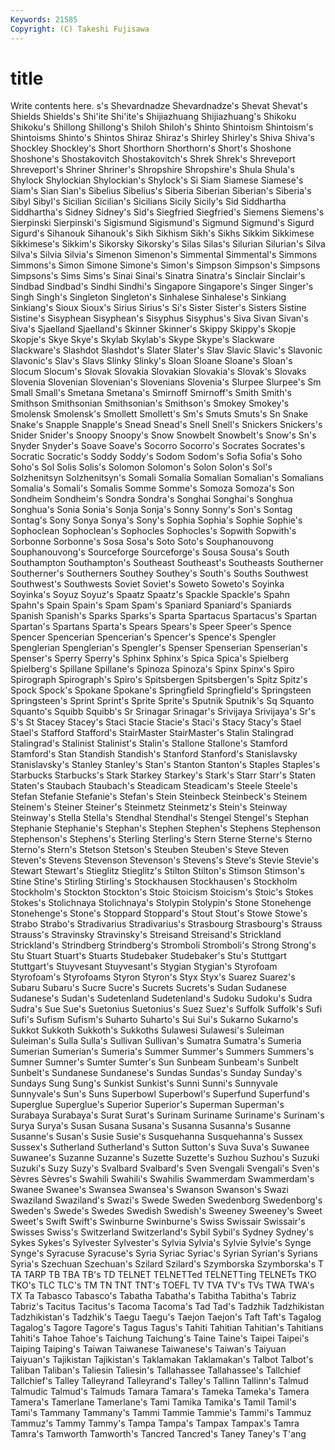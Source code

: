 ```yaml
---
Keywords: 21585 
Copyright: (C) Takeshi Fujisawa
---
```


# title

Write contents here.
s's Shevardnadze Shevardnadze's Shevat
Shevat's Shields Shields's Shi'ite Shi'ite's Shijiazhuang Shijiazhuang's Shikoku Shikoku's Shillong
Shillong's Shiloh Shiloh's Shinto Shintoism Shintoism's Shintoisms Shinto's Shintos Shiraz
Shiraz's Shirley Shirley's Shiva Shiva's Shockley Shockley's Short Shorthorn Shorthorn's
Short's Shoshone Shoshone's Shostakovitch Shostakovitch's Shrek Shrek's Shreveport Shreveport's Shriner
Shriner's Shropshire Shropshire's Shula Shula's Shylock Shylockian Shylockian's Shylock's Si
Siam Siamese Siamese's Siam's Sian Sian's Sibelius Sibelius's Siberia Siberian
Siberian's Siberia's Sibyl Sibyl's Sicilian Sicilian's Sicilians Sicily Sicily's Sid
Siddhartha Siddhartha's Sidney Sidney's Sid's Siegfried Siegfried's Siemens Siemens's Sierpinski
Sierpinski's Sigismund Sigismund's Sigmund Sigmund's Sigurd Sigurd's Sihanouk Sihanouk's Sikh
Sikhism Sikh's Sikhs Sikkim Sikkimese Sikkimese's Sikkim's Sikorsky Sikorsky's Silas
Silas's Silurian Silurian's Silva Silva's Silvia Silvia's Simenon Simenon's Simmental
Simmental's Simmons Simmons's Simon Simone Simone's Simon's Simpson Simpson's Simpsons
Simpsons's Sims Sims's Sinai Sinai's Sinatra Sinatra's Sinclair Sinclair's Sindbad
Sindbad's Sindhi Sindhi's Singapore Singapore's Singer Singer's Singh Singh's Singleton
Singleton's Sinhalese Sinhalese's Sinkiang Sinkiang's Sioux Sioux's Sirius Sirius's Si's
Sister Sister's Sisters Sistine Sistine's Sisyphean Sisyphean's Sisyphus Sisyphus's Siva
Sivan Sivan's Siva's Sjaelland Sjaelland's Skinner Skinner's Skippy Skippy's Skopje
Skopje's Skye Skye's Skylab Skylab's Skype Skype's Slackware Slackware's Slashdot
Slashdot's Slater Slater's Slav Slavic Slavic's Slavonic Slavonic's Slav's Slavs
Slinky Slinky's Sloan Sloane Sloane's Sloan's Slocum Slocum's Slovak Slovakia
Slovakian Slovakia's Slovak's Slovaks Slovenia Slovenian Slovenian's Slovenians Slovenia's Slurpee
Slurpee's Sm Small Small's Smetana Smetana's Smirnoff Smirnoff's Smith Smith's
Smithson Smithsonian Smithsonian's Smithson's Smokey Smokey's Smolensk Smolensk's Smollett Smollett's
Sm's Smuts Smuts's Sn Snake Snake's Snapple Snapple's Snead Snead's
Snell Snell's Snickers Snickers's Snider Snider's Snoopy Snoopy's Snow Snowbelt
Snowbelt's Snow's Sn's Snyder Snyder's Soave Soave's Socorro Socorro's Socrates
Socrates's Socratic Socratic's Soddy Soddy's Sodom Sodom's Sofia Sofia's Soho
Soho's Sol Solis Solis's Solomon Solomon's Solon Solon's Sol's Solzhenitsyn
Solzhenitsyn's Somali Somalia Somalian Somalian's Somalians Somalia's Somali's Somalis Somme
Somme's Somoza Somoza's Son Sondheim Sondheim's Sondra Sondra's Songhai Songhai's
Songhua Songhua's Sonia Sonia's Sonja Sonja's Sonny Sonny's Son's Sontag
Sontag's Sony Sonya Sonya's Sony's Sophia Sophia's Sophie Sophie's Sophoclean
Sophoclean's Sophocles Sophocles's Sopwith Sopwith's Sorbonne Sorbonne's Sosa Sosa's Soto
Soto's Souphanouvong Souphanouvong's Sourceforge Sourceforge's Sousa Sousa's South Southampton Southampton's
Southeast Southeast's Southeasts Southerner Southerner's Southerners Southey Southey's South's Souths
Southwest Southwest's Southwests Soviet Soviet's Soweto Soweto's Soyinka Soyinka's Soyuz
Soyuz's Spaatz Spaatz's Spackle Spackle's Spahn Spahn's Spain Spain's Spam
Spam's Spaniard Spaniard's Spaniards Spanish Spanish's Sparks Sparks's Sparta Spartacus
Spartacus's Spartan Spartan's Spartans Sparta's Spears Spears's Speer Speer's Spence
Spencer Spencerian Spencerian's Spencer's Spence's Spengler Spenglerian Spenglerian's Spengler's Spenser
Spenserian Spenserian's Spenser's Sperry Sperry's Sphinx Sphinx's Spica Spica's Spielberg
Spielberg's Spillane Spillane's Spinoza Spinoza's Spinx Spinx's Spiro Spirograph Spirograph's
Spiro's Spitsbergen Spitsbergen's Spitz Spitz's Spock Spock's Spokane Spokane's Springfield
Springfield's Springsteen Springsteen's Sprint Sprint's Sprite Sprite's Sputnik Sputnik's Sq
Squanto Squanto's Squibb Squibb's Sr Srinagar Srinagar's Srivijaya Srivijaya's Sr's
S's St Stacey Stacey's Staci Stacie Stacie's Staci's Stacy Stacy's
Stael Stael's Stafford Stafford's StairMaster StairMaster's Stalin Stalingrad Stalingrad's Stalinist
Stalinist's Stalin's Stallone Stallone's Stamford Stamford's Stan Standish Standish's Stanford
Stanford's Stanislavsky Stanislavsky's Stanley Stanley's Stan's Stanton Stanton's Staples Staples's
Starbucks Starbucks's Stark Starkey Starkey's Stark's Starr Starr's Staten Staten's
Staubach Staubach's Steadicam Steadicam's Steele Steele's Stefan Stefanie Stefanie's Stefan's
Stein Steinbeck Steinbeck's Steinem Steinem's Steiner Steiner's Steinmetz Steinmetz's Stein's
Steinway Steinway's Stella Stella's Stendhal Stendhal's Stengel Stengel's Stephan Stephanie
Stephanie's Stephan's Stephen Stephen's Stephens Stephenson Stephenson's Stephens's Sterling Sterling's
Stern Sterne Sterne's Sterno Sterno's Stern's Stetson Stetson's Steuben Steuben's
Steve Steven Steven's Stevens Stevenson Stevenson's Stevens's Steve's Stevie Stevie's
Stewart Stewart's Stieglitz Stieglitz's Stilton Stilton's Stimson Stimson's Stine Stine's
Stirling Stirling's Stockhausen Stockhausen's Stockholm Stockholm's Stockton Stockton's Stoic Stoicism
Stoicism's Stoic's Stokes Stokes's Stolichnaya Stolichnaya's Stolypin Stolypin's Stone Stonehenge
Stonehenge's Stone's Stoppard Stoppard's Stout Stout's Stowe Stowe's Strabo Strabo's
Stradivarius Stradivarius's Strasbourg Strasbourg's Strauss Strauss's Stravinsky Stravinsky's Streisand Streisand's
Strickland Strickland's Strindberg Strindberg's Stromboli Stromboli's Strong Strong's Stu Stuart
Stuart's Stuarts Studebaker Studebaker's Stu's Stuttgart Stuttgart's Stuyvesant Stuyvesant's Stygian
Stygian's Styrofoam Styrofoam's Styrofoams Styron Styron's Styx Styx's Suarez Suarez's
Subaru Subaru's Sucre Sucre's Sucrets Sucrets's Sudan Sudanese Sudanese's Sudan's
Sudetenland Sudetenland's Sudoku Sudoku's Sudra Sudra's Sue Sue's Suetonius Suetonius's
Suez Suez's Suffolk Suffolk's Sufi Sufi's Sufism Sufism's Suharto Suharto's
Sui Sui's Sukarno Sukarno's Sukkot Sukkoth Sukkoth's Sukkoths Sulawesi Sulawesi's
Suleiman Suleiman's Sulla Sulla's Sullivan Sullivan's Sumatra Sumatra's Sumeria Sumerian
Sumerian's Sumeria's Summer Summer's Summers Summers's Sumner Sumner's Sumter Sumter's
Sun Sunbeam Sunbeam's Sunbelt Sunbelt's Sundanese Sundanese's Sundas Sundas's Sunday
Sunday's Sundays Sung Sung's Sunkist Sunkist's Sunni Sunni's Sunnyvale Sunnyvale's
Sun's Suns Superbowl Superbowl's Superfund Superfund's Superglue Superglue's Superior Superior's
Superman Superman's Surabaya Surabaya's Surat Surat's Surinam Suriname Suriname's Surinam's
Surya Surya's Susan Susana Susana's Susanna Susanna's Susanne Susanne's Susan's
Susie Susie's Susquehanna Susquehanna's Sussex Sussex's Sutherland Sutherland's Sutton Sutton's
Suva Suva's Suwanee Suwanee's Suzanne Suzanne's Suzette Suzette's Suzhou Suzhou's
Suzuki Suzuki's Suzy Suzy's Svalbard Svalbard's Sven Svengali Svengali's Sven's
Sèvres Sèvres's Swahili Swahili's Swahilis Swammerdam Swammerdam's Swanee Swanee's Swansea
Swansea's Swanson Swanson's Swazi Swaziland Swaziland's Swazi's Swede Sweden Swedenborg
Swedenborg's Sweden's Swede's Swedes Swedish Swedish's Sweeney Sweeney's Sweet Sweet's
Swift Swift's Swinburne Swinburne's Swiss Swissair Swissair's Swisses Swiss's Switzerland
Switzerland's Sybil Sybil's Sydney Sydney's Sykes Sykes's Sylvester Sylvester's Sylvia
Sylvia's Sylvie Sylvie's Synge Synge's Syracuse Syracuse's Syria Syriac Syriac's
Syrian Syrian's Syrians Syria's Szechuan Szechuan's Szilard Szilard's Szymborska Szymborska's
T TA TARP TB TBA TB's TD TELNET TELNETTed TELNETTing
TELNETs TKO TKO's TLC TLC's TM TN TNT TNT's TOEFL
TV TVA TV's TVs TWA TWA's TX Ta Tabasco Tabasco's
Tabatha Tabatha's Tabitha Tabitha's Tabriz Tabriz's Tacitus Tacitus's Tacoma Tacoma's
Tad Tad's Tadzhik Tadzhikistan Tadzhikistan's Tadzhik's Taegu Taegu's Taejon Taejon's
Taft Taft's Tagalog Tagalog's Tagore Tagore's Tagus Tagus's Tahiti Tahitian
Tahitian's Tahitians Tahiti's Tahoe Tahoe's Taichung Taichung's Taine Taine's Taipei
Taipei's Taiping Taiping's Taiwan Taiwanese Taiwanese's Taiwan's Taiyuan Taiyuan's Tajikistan
Tajikistan's Taklamakan Taklamakan's Talbot Talbot's Taliban Taliban's Taliesin Taliesin's Tallahassee
Tallahassee's Tallchief Tallchief's Talley Talleyrand Talleyrand's Talley's Tallinn Tallinn's Talmud
Talmudic Talmud's Talmuds Tamara Tamara's Tameka Tameka's Tamera Tamera's Tamerlane
Tamerlane's Tami Tamika Tamika's Tamil Tamil's Tami's Tammany Tammany's Tammi
Tammie Tammie's Tammi's Tammuz Tammuz's Tammy Tammy's Tampa Tampa's Tampax
Tampax's Tamra Tamra's Tamworth Tamworth's Tancred Tancred's Taney Taney's T'ang

